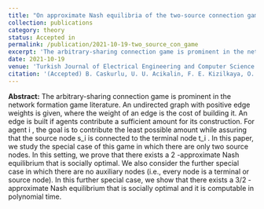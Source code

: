 ```yaml
---
title: "On approximate Nash equilibria of the two-source connection game"
collection: publications
category: theory
status: Accepted in
permalink: /publication/2021-10-19-two_source_con_game
excerpt: 'The arbitrary-sharing connection game is prominent in the network formation game literature. An undirected graph with positive edge weights is given, where the weight of an edge is the cost of building it. An edge is built if agents contribute a sufficient amount for its construction. For agent i , the goal is to contribute the least possible amount while assuring that the source node s_i is connected to the terminal node t_i . In this paper, we study the special case of this game in which there are only two source nodes. In this setting, we prove that there exists a 2 -approximate Nash equilibrium that is socially optimal. We also consider the further special case in which there are no auxiliary nodes (i.e., every node is a terminal or source node). In this further special case, we show that there exists a 3/2 -approximate Nash equilibrium that is socially optimal and it is computable in polynomial time.'
date: 2021-10-19
venue: 'Turkish Journal of Electrical Engineering and Computer Science'
citation: '(Accepted) B. Caskurlu, U. U. Acikalin, F. E. Kizilkaya, O. Ekici, &quot;On approximate Nash equilibria of the two-source connection game&quot;. Turkish J Elec Eng &amp; Comp Sci. '
---
```

**Abstract:** The arbitrary-sharing connection game is prominent in the network formation game literature. An undirected graph with positive edge weights is given, where the weight of an edge is the cost of building it. An edge is built if agents contribute a sufficient amount for its construction. For agent i , the goal is to contribute the least possible amount while assuring that the source node s_i is connected to the terminal node t_i . In this paper, we study the special case of this game in which there are only two source nodes. In this setting, we prove that there exists a 2 -approximate Nash equilibrium that is socially optimal. We also consider the further special case in which there are no auxiliary nodes (i.e., every node is a terminal or source node). In this further special case, we show that there exists a 3/2 -approximate Nash equilibrium that is socially optimal and it is computable in polynomial time.
